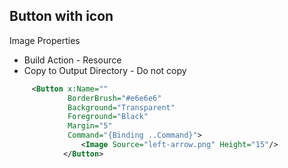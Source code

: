 ## Button with icon

Image Properties
* Build Action - Resource
* Copy to Output Directory - Do not copy


```xml
     <Button x:Name="" 
             BorderBrush="#e6e6e6"
             Background="Transparent"
             Foreground="Black"
             Margin="5"
             Command="{Binding ..Command}">
                <Image Source="left-arrow.png" Height="15"/>
            </Button>
```
